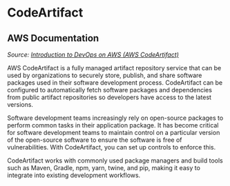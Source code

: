 # CodeArtifact

## AWS Documentation

*Source: [Introduction to DevOps on AWS (AWS CodeArtifact)](https://docs.aws.amazon.com/pdfs/whitepapers/latest/introduction-devops-aws/introduction-devops-aws.pdf#aws-codeartifact)*

AWS CodeArtifact is a fully managed artifact repository service that can be used by organizations
to securely store, publish, and share software packages used in their software development
process. CodeArtifact can be configured to automatically fetch software packages and
dependencies from public artifact repositories so developers have access to the latest versions.

Software development teams increasingly rely on open-source packages to perform common tasks
in their application package. It has become critical for software development teams to maintain
control on a particular version of the open-source software to ensure the software is free of
vulnerabilities. With CodeArtifact, you can set up controls to enforce this.

CodeArtifact works with commonly used package managers and build tools such as Maven, Gradle,
npm, yarn, twine, and pip, making it easy to integrate into existing development workflows.